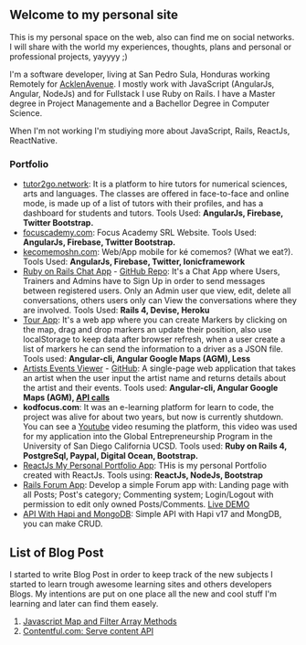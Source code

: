 ## Welcome to my personal site

This is my personal space on the web, also can find me on social networks. I will share with the world my experiences, thoughts, plans and personal or professional projects, yayyyy ;)

I'm a software developer, living at San Pedro Sula, Honduras working Remotely for [AcklenAvenue](https://acklenavenue.com/). I mostly work with JavaScript (AngularJs, Angular, NodeJs) and for Fullstack I use Ruby on Rails. I have a Master degree in Project Managemente and a Bachellor Degree in Computer Science.

When I'm not working I'm studiying more about JavaScript, Rails, ReactJs, ReactNative.

### Portfolio

- [tutor2go.network](https://tutor2go.network/): It is a platform to hire tutors for numerical sciences, arts and languages. The classes are offered in face-to-face and online mode, is made up of a list of tutors with their profiles, and has a dashboard for students and tutors. Tools Used: **AngularJs, Firebase, Twitter Bootstrap.**
- [focuscademy.com](https://focuscademy.com/): Focus Academy SRL Website. Tools Used: **AngularJs, Firebase, Twitter Bootstrap.**
- [kecomemoshn.com](https://kecomemoshn.com/): Web/App mobile for ké comemos? (What we eat?). Tools Used: **AngularJs, Firebase, Twitter, Ionicframework**
- [Ruby on Rails Chat App](http://chat-app-echeverria.herokuapp.com/) - [GitHub Repo](https://github.com/crisecheverria/fitsmind-code-challenge/tree/master/rails-backend/chatApp): It's a Chat App where Users, Trainers and Admins have to Sign Up in order to send messages between registered users. Only an Admin user que view, edit, delete all conversations, others users only can View the conversations where they are involved. Tools Used: **Rails 4, Devise, Heroku**
- [Tour App](https://github.com/crisecheverria/fitsmind-code-challenge/tree/master/front-end-angular): It's a web app where you can create Markers by clicking on the map, drag and drop markers an update their position, also use localStorage to keep data after browser refresh, when a user create a list of markers he can send the information to a driver as a JSON file. Tools used: **Angular-cli, Angular Google Maps (AGM), Less**
- [Artists Events Viewer](http://vanhackathon4.s3-website.us-east-2.amazonaws.com/) - [GitHub](https://github.com/crisecheverria/vanhack4-frontend): A single-page web application that takes an artist when the user input the artist name and returns details about the artist and their events. Tools used: **Angular-cli, Angular Google Maps (AGM), [API calls](https://app.swaggerhub.com/apis/Bandsintown/PublicAPI/3.0.0)**
- **kodfocus.com**: It was an e-learning platform for learn to code, the project was alive for about two years, but now is currently shutdown. You can see a [Youtube](https://youtu.be/8sIeV6JJvAk) video resuming the platform, this video was used for my application into the Global Entrepreneurship Program in the University of San Diego California UCSD. Tools used: **Ruby on Rails 4, PostgreSql, Paypal, Digital Ocean, Bootstrap.**
- [ReactJs My Personal Portfolio App](https://github.com/crisecheverria/reactjs-personal-portfolio): THis is my personal Portfolio created with ReactJs. Tools using: **ReactJs, NodeJs, Bootstrap**
- [Rails Forum App](https://github.com/crisecheverria/simple_forum): Develop a simple Forum app with: Landing page with all Posts; Post's category; Commenting system; Login/Logout with permission to edit only owned Posts/Comments. [Live DEMO](https://rails5-forum.herokuapp.com/)
- [API With Hapi and MongoDB](https://github.com/crisecheverria/API-HapiJs-MongoDB): Simple API with Hapi v17 and MongDB, you can make CRUD.


## List of Blog Post
I started to write Blog Post in order to keep track of the new subjects I started to learn trough awesome learning sites and others developers Blogs. My intentions are put on one place all the new and cool stuff I'm learning and later can find them easely.

1. [Javascript Map and Filter Array Methods](https://github.com/crisecheverria/javascript-map-and-filter-functions)
2. [Contentful.com: Serve content API](https://github.com/crisecheverria/contentful-serve-content-API)
